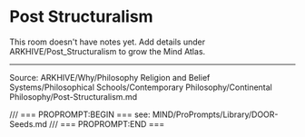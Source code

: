 # Post Structuralism

This room doesn't have notes yet. Add details under ARKHIVE/Post_Structuralism to grow the Mind Atlas.

---
Source: ARKHIVE/Why/Philosophy Religion and Belief Systems/Philosophical Schools/Contemporary Philosophy/Continental Philosophy/Post-Structuralism.md

/// === PROPROMPT:BEGIN ===
see: MIND/ProPrompts/Library/DOOR-Seeds.md
/// === PROPROMPT:END ===
